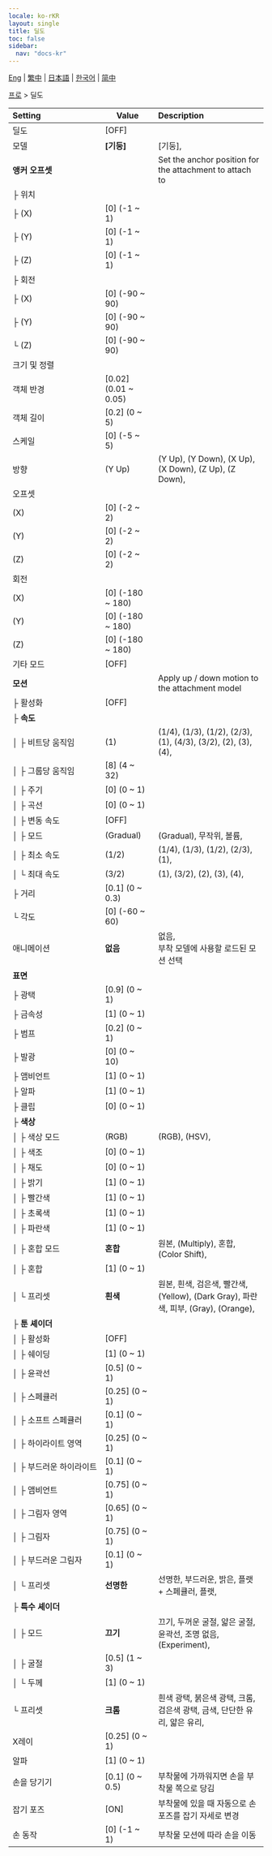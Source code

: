 ```yaml
---
locale: ko-rKR
layout: single
title: 딜도
toc: false
sidebar:
  nav: "docs-kr"
---
```

[Eng](/dancexr/menu/2025.4/actor/dildo) | [繁中](/tw/dancexr/menu/2025.4/actor/dildo) | [日本語](/jp/dancexr/menu/2025.4/actor/dildo) | [한국어](/kr/dancexr/menu/2025.4/actor/dildo) | [简中](/zh/dancexr/menu/2025.4/actor/dildo)

[프로](../menu#프로) > 딜도



| Setting | Value | Description |
| :--- | --- | :--- |
|<nobr>딜도</nobr>| [OFF] | 
|<nobr>모델</nobr>| **[기둥]** | [기둥],  |
|<nobr>**앵커 오프셋**</nobr>| | Set the anchor position for the attachment to attach to
|<nobr>├&nbsp;위치</nobr>|| 
|<nobr>├&nbsp;(X)</nobr>| [0] (-1 ~ 1) | 
|<nobr>├&nbsp;(Y)</nobr>| [0] (-1 ~ 1) | 
|<nobr>├&nbsp;(Z)</nobr>| [0] (-1 ~ 1) | 
|<nobr>├&nbsp;회전</nobr>|| 
|<nobr>├&nbsp;(X)</nobr>| [0] (-90 ~ 90) | 
|<nobr>├&nbsp;(Y)</nobr>| [0] (-90 ~ 90) | 
|<nobr>└&nbsp;(Z)</nobr>| [0] (-90 ~ 90) | 
|<nobr>크기 및 정렬</nobr>|| 
|<nobr>객체 반경</nobr>| [0.02] (0.01 ~ 0.05) | 
|<nobr>객체 길이</nobr>| [0.2] (0 ~ 5) | 
|<nobr>스케일</nobr>| [0] (-5 ~ 5) | 
|<nobr>방향</nobr>| (Y Up) | (Y Up), (Y Down), (X Up), (X Down), (Z Up), (Z Down), 
|<nobr>오프셋</nobr>|| 
|<nobr>(X)</nobr>| [0] (-2 ~ 2) | 
|<nobr>(Y)</nobr>| [0] (-2 ~ 2) | 
|<nobr>(Z)</nobr>| [0] (-2 ~ 2) | 
|<nobr>회전</nobr>|| 
|<nobr>(X)</nobr>| [0] (-180 ~ 180) | 
|<nobr>(Y)</nobr>| [0] (-180 ~ 180) | 
|<nobr>(Z)</nobr>| [0] (-180 ~ 180) | 
|<nobr>기타 모드</nobr>| [OFF] | 
|<nobr>**모션**</nobr>| | Apply up / down motion to the attachment model
|<nobr>├&nbsp;활성화</nobr>| [OFF] | 
|<nobr>├&nbsp;**속도**</nobr>| | 
|<nobr>│&nbsp;├&nbsp;비트당 움직임</nobr>| (1) | (1/4), (1/3), (1/2), (2/3), (1), (4/3), (3/2), (2), (3), (4), 
|<nobr>│&nbsp;├&nbsp;그룹당 움직임</nobr>| [8] (4 ~ 32) | 
|<nobr>│&nbsp;├&nbsp;주기</nobr>| [0] (0 ~ 1) | 
|<nobr>│&nbsp;├&nbsp;곡선</nobr>| [0] (0 ~ 1) | 
|<nobr>│&nbsp;├&nbsp;변동 속도</nobr>| [OFF] | 
|<nobr>│&nbsp;├&nbsp;모드</nobr>| (Gradual) | (Gradual), 무작위, 볼륨, 
|<nobr>│&nbsp;├&nbsp;최소 속도</nobr>| (1/2) | (1/4), (1/3), (1/2), (2/3), (1), 
|<nobr>│&nbsp;└&nbsp;최대 속도</nobr>| (3/2) | (1), (3/2), (2), (3), (4), 
|<nobr>├&nbsp;거리</nobr>| [0.1] (0 ~ 0.3) | 
|<nobr>└&nbsp;각도</nobr>| [0] (-60 ~ 60) | 
|<nobr>애니메이션</nobr>| **없음** | 없음, <br/>부착 모델에 사용할 로드된 모션 선택 |
|<nobr>**표면**</nobr>| | 
|<nobr>├&nbsp;광택</nobr>| [0.9] (0 ~ 1) | 
|<nobr>├&nbsp;금속성</nobr>| [1] (0 ~ 1) | 
|<nobr>├&nbsp;범프</nobr>| [0.2] (0 ~ 1) | 
|<nobr>├&nbsp;발광</nobr>| [0] (0 ~ 10) | 
|<nobr>├&nbsp;앰비언트</nobr>| [1] (0 ~ 1) | 
|<nobr>├&nbsp;알파</nobr>| [1] (0 ~ 1) | 
|<nobr>├&nbsp;클립</nobr>| [0] (0 ~ 1) | 
|<nobr>├&nbsp;**색상**</nobr>| | 
|<nobr>│&nbsp;├&nbsp;색상 모드</nobr>| (RGB) | (RGB), (HSV), 
|<nobr>│&nbsp;├&nbsp;색조</nobr>| [0] (0 ~ 1) | 
|<nobr>│&nbsp;├&nbsp;채도</nobr>| [0] (0 ~ 1) | 
|<nobr>│&nbsp;├&nbsp;밝기</nobr>| [1] (0 ~ 1) | 
|<nobr>│&nbsp;├&nbsp;빨간색</nobr>| [1] (0 ~ 1) | 
|<nobr>│&nbsp;├&nbsp;초록색</nobr>| [1] (0 ~ 1) | 
|<nobr>│&nbsp;├&nbsp;파란색</nobr>| [1] (0 ~ 1) | 
|<nobr>│&nbsp;├&nbsp;혼합 모드</nobr>| **혼합** | 원본, (Multiply), 혼합, (Color Shift),  |
|<nobr>│&nbsp;├&nbsp;혼합</nobr>| [1] (0 ~ 1) | 
|<nobr>│&nbsp;└&nbsp;프리셋</nobr>| **흰색** | 원본, 흰색, 검은색, 빨간색, (Yellow), (Dark Gray), 파란색, 피부, (Gray), (Orange),  |
|<nobr>├&nbsp;**툰 셰이더**</nobr>| | 
|<nobr>│&nbsp;├&nbsp;활성화</nobr>| [OFF] | 
|<nobr>│&nbsp;├&nbsp;쉐이딩</nobr>| [1] (0 ~ 1) | 
|<nobr>│&nbsp;├&nbsp;윤곽선</nobr>| [0.5] (0 ~ 1) | 
|<nobr>│&nbsp;├&nbsp;스페큘러</nobr>| [0.25] (0 ~ 1) | 
|<nobr>│&nbsp;├&nbsp;소프트 스페큘러</nobr>| [0.1] (0 ~ 1) | 
|<nobr>│&nbsp;├&nbsp;하이라이트 영역</nobr>| [0.25] (0 ~ 1) | 
|<nobr>│&nbsp;├&nbsp;부드러운 하이라이트</nobr>| [0.1] (0 ~ 1) | 
|<nobr>│&nbsp;├&nbsp;앰비언트</nobr>| [0.75] (0 ~ 1) | 
|<nobr>│&nbsp;├&nbsp;그림자 영역</nobr>| [0.65] (0 ~ 1) | 
|<nobr>│&nbsp;├&nbsp;그림자</nobr>| [0.75] (0 ~ 1) | 
|<nobr>│&nbsp;├&nbsp;부드러운 그림자</nobr>| [0.1] (0 ~ 1) | 
|<nobr>│&nbsp;└&nbsp;프리셋</nobr>| **선명한** | 선명한, 부드러운, 밝은, 플랫 + 스페큘러, 플랫,  |
|<nobr>├&nbsp;**특수 셰이더**</nobr>| | 
|<nobr>│&nbsp;├&nbsp;모드</nobr>| **끄기** | 끄기, 두꺼운 굴절, 얇은 굴절, 윤곽선, 조명 없음, (Experiment),  |
|<nobr>│&nbsp;├&nbsp;굴절</nobr>| [0.5] (1 ~ 3) | 
|<nobr>│&nbsp;└&nbsp;두께</nobr>| [1] (0 ~ 1) | 
|<nobr>└&nbsp;프리셋</nobr>| **크롬** | 흰색 광택, 붉은색 광택, 크롬, 검은색 광택, 금색, 단단한 유리, 얇은 유리,  |
|<nobr>X레이</nobr>| [0.25] (0 ~ 1) | 
|<nobr>알파</nobr>| [1] (0 ~ 1) | 
|<nobr>손을 당기기</nobr>| [0.1] (0 ~ 0.5) | 부착물에 가까워지면 손을 부착물 쪽으로 당김
|<nobr>잡기 포즈</nobr>| [ON] | 부착물에 있을 때 자동으로 손 포즈를 잡기 자세로 변경
|<nobr>손 동작</nobr>| [0] (-1 ~ 1) | 부착물 모션에 따라 손을 이동

